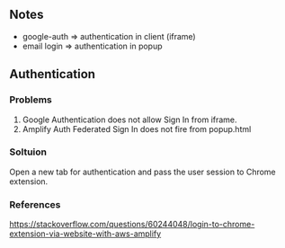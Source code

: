 ## Notes

* google-auth => authentication in client (iframe)
* email login => authentication in popup

## Authentication

### Problems

1. Google Authentication does not allow Sign In from iframe.
2. Amplify Auth Federated Sign In does not fire from popup.html

### Soltuion

Open a new tab for authentication and pass the user session to Chrome extension.

### References
https://stackoverflow.com/questions/60244048/login-to-chrome-extension-via-website-with-aws-amplify